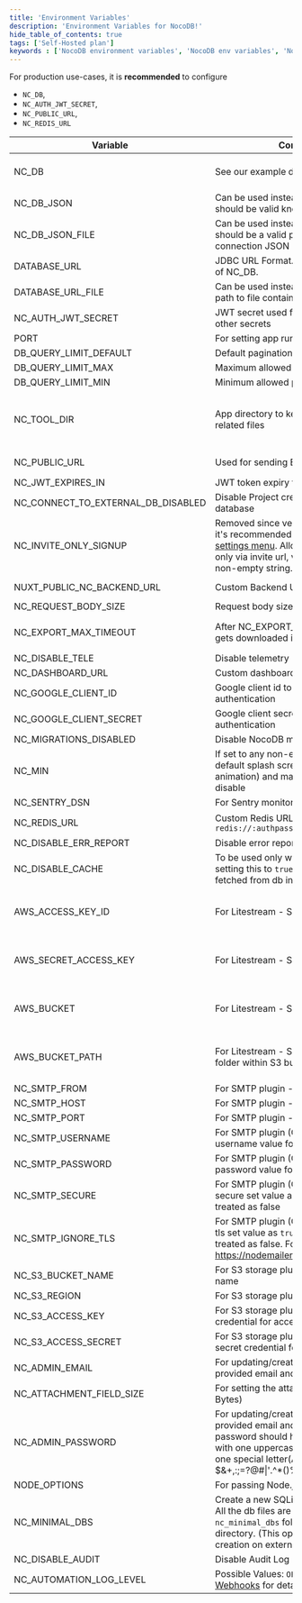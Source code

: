 ```yaml
---
title: 'Environment Variables'
description: 'Environment Variables for NocoDB!'
hide_table_of_contents: true
tags: ['Self-Hosted plan']
keywords : ['NocoDB environment variables', 'NocoDB env variables', 'NocoDB envs', 'NocoDB env']
---
```


For production use-cases, it is **recommended** to configure 
- `NC_DB`, 
- `NC_AUTH_JWT_SECRET`, 
- `NC_PUBLIC_URL`, 
- `NC_REDIS_URL`

| Variable                           | Comments                                                                                                                                                                                                                                    | If absent                                                                                      |
|------------------------------------|---------------------------------------------------------------------------------------------------------------------------------------------------------------------------------------------------------------------------------------------|------------------------------------------------------------------------------------------------|
| NC_DB                              | See our example database URLs [here](https://github.com/nocodb/nocodb#docker).                                                                                                                                                              | A local SQLite will be created in root folder if `NC_DB` is not provided                       |
| NC_DB_JSON                         | Can be used instead of `NC_DB` and value should be valid knex connection JSON                                                                                                                                                               |                                                                                                |
| NC_DB_JSON_FILE                    | Can be used instead of `NC_DB` and value should be a valid path to knex connection JSON                                                                                                                                                     |                                                                                                |
| DATABASE_URL                       | JDBC URL Format. Can be used instead of NC_DB.                                                                                                                                                                                              |                                                                                                |
| DATABASE_URL_FILE                  | Can be used instead of DATABASE_URL: path to file containing JDBC URL Format.                                                                                                                                                               |                                                                                                |
| NC_AUTH_JWT_SECRET                 | JWT secret used for auth and storing other secrets                                                                                                                                                                                          | A random secret will be generated                                                              |
| PORT                               | For setting app running port                                                                                                                                                                                                                | `8080`                                                                                         |
| DB_QUERY_LIMIT_DEFAULT             | Default pagination limit                                                                                                                                                                                                                    | 25                                                                                             |
| DB_QUERY_LIMIT_MAX                 | Maximum allowed pagination limit                                                                                                                                                                                                            | 1000                                                                                           |
| DB_QUERY_LIMIT_MIN                 | Minimum allowed pagination limit                                                                                                                                                                                                            | 1                                                                                              |
| NC_TOOL_DIR                        | App directory to keep metadata and app related files                                                                                                                                                                                        | Defaults to current working directory. In docker maps to `/usr/app/data/` for mounting volume. |
| NC_PUBLIC_URL                      | Used for sending Email invitations                                                                                                                                                                                                          | Best guess from http request params                                                            |
| NC_JWT_EXPIRES_IN                  | JWT token expiry time                                                                                                                                                                                                                       | `10h`                                                                                          |
| NC_CONNECT_TO_EXTERNAL_DB_DISABLED | Disable Project creation with external database                                                                                                                                                                                             |                                                                                                |
| NC_INVITE_ONLY_SIGNUP              | Removed since version 0.99.0 and now it's recommended to use [super admin settings menu](/account-settings/oss-specific-details#enable--disable-signup).   Allow users to signup only via invite url, value should be any non-empty string. |                                                                                                |
| NUXT_PUBLIC_NC_BACKEND_URL         | Custom Backend URL                                                                                                                                                                                                                          | ``http://localhost:8080`` will be used                                                         |
| NC_REQUEST_BODY_SIZE               | Request body size [limit](https://expressjs.com/en/resources/middleware/body-parser.html#limit)                                                                                                                                             | `1048576`                                                                                      |
| NC_EXPORT_MAX_TIMEOUT              | After NC_EXPORT_MAX_TIMEOUT csv gets downloaded in batches                                                                                                                                                                                  | Default value 5000(in millisecond) will be used                                                |
| NC_DISABLE_TELE                    | Disable telemetry                                                                                                                                                                                                                           |                                                                                                |
| NC_DASHBOARD_URL                   | Custom dashboard url path                                                                                                                                                                                                                   | `/dashboard`                                                                                   |
| NC_GOOGLE_CLIENT_ID                | Google client id to enable google authentication                                                                                                                                                                                            |                                                                                                |
| NC_GOOGLE_CLIENT_SECRET            | Google client secret to enable google authentication                                                                                                                                                                                        |                                                                                                |
| NC_MIGRATIONS_DISABLED             | Disable NocoDB migration                                                                                                                                                                                                                    |                                                                                                |
| NC_MIN                             | If set to any non-empty string the default splash screen(initial welcome animation) and matrix screensaver will disable                                                                                                                     |                                                                                                |
| NC_SENTRY_DSN                      | For Sentry monitoring                                                                                                                                                                                                                       |                                                                                                |
| NC_REDIS_URL                       | Custom Redis URL. Example: `redis://:authpassword@127.0.0.1:6380/4`                                                                                                                                                                         | Meta data will be stored in memory                                                             |
| NC_DISABLE_ERR_REPORT              | Disable error reporting                                                                                                                                                                                                                     |                                                                                                |
| NC_DISABLE_CACHE                   | To be used only while debugging. On setting this to `true` - meta data be fetched from db instead of redis/cache.                                                                                                                           | `false`                                                                                        |
| AWS_ACCESS_KEY_ID                  | For Litestream - S3 access key id                                                                                                                                                                                                           | If Litestream is configured and `NC_DB` is not present. SQLite gets backed up to S3            |
| AWS_SECRET_ACCESS_KEY              | For Litestream - S3 secret access key                                                                                                                                                                                                       | If Litestream is configured and `NC_DB` is not present. SQLite gets backed up to S3            |
| AWS_BUCKET                         | For Litestream - S3 bucket                                                                                                                                                                                                                  | If Litestream is configured and `NC_DB` is not present. SQLite gets backed up to S3            |
| AWS_BUCKET_PATH                    | For Litestream - S3 bucket path (like folder within S3 bucket)                                                                                                                                                                              | If Litestream is configured and `NC_DB` is not present. SQLite gets backed up to S3            |
| NC_SMTP_FROM                       | For SMTP plugin - Email sender address                                                                                                                                                                                                      |                                                                                                |
| NC_SMTP_HOST                       | For SMTP plugin - SMTP host value                                                                                                                                                                                                           |                                                                                                |
| NC_SMTP_PORT                       | For SMTP plugin - SMTP port value                                                                                                                                                                                                           |                                                                                                |
| NC_SMTP_USERNAME                   | For SMTP plugin (Optional) - SMTP username value for authentication                                                                                                                                                                         |                                                                                                |
| NC_SMTP_PASSWORD                   | For SMTP plugin (Optional) - SMTP password value for authentication                                                                                                                                                                         |                                                                                                |
| NC_SMTP_SECURE                     | For SMTP plugin (Optional) - To enable secure set value as `true` any other value treated as false                                                                                                                                          |                                                                                                |
| NC_SMTP_IGNORE_TLS                 | For SMTP plugin (Optional) - To ignore tls set value as `true` any other value treated as false. For more info visit https://nodemailer.com/smtp/                                                                                           |                                                                                                |
| NC_S3_BUCKET_NAME                  | For S3 storage plugin - AWS S3 bucket name                                                                                                                                                                                                  |                                                                                                |
| NC_S3_REGION                       | For S3 storage plugin - AWS S3 region                                                                                                                                                                                                       |                                                                                                |
| NC_S3_ACCESS_KEY                   | For S3 storage plugin - AWS access key credential for accessing resource                                                                                                                                                                    |                                                                                                |
| NC_S3_ACCESS_SECRET                | For S3 storage plugin - AWS access secret credential for accessing resource                                                                                                                                                                 |                                                                                                |
| NC_ADMIN_EMAIL                     | For updating/creating super admin with provided email and password                                                                                                                                                                          |                                                                                                |
| NC_ATTACHMENT_FIELD_SIZE           | For setting the attachment field size(in Bytes)                                                                                                                                                                                             | Defaults to 20MB                                                                               |
| NC_ADMIN_PASSWORD                  | For updating/creating super admin with provided email and password. Your password should have at least 8 letters with one uppercase, one number and one special letter(Allowed special chars $&+,:;=?@#\|'.^*()%!_-" )                      |                                                                                                |
| NODE_OPTIONS                       | For passing Node.js [options](https://nodejs.org/api/cli.html#node_optionsoptions) to instance                                                                                                                                              |                                                                                                |
| NC_MINIMAL_DBS                     | Create a new SQLite file for each project. All the db files are stored in `nc_minimal_dbs` folder in current working directory. (This option restricts project creation on external sources)                                                |                                                                                                |
| NC_DISABLE_AUDIT                   | Disable Audit Log                                                                                                                                                                                                                           | `false`                                                                                        |
| NC_AUTOMATION_LOG_LEVEL            | Possible Values: `OFF`, `ERROR`, `ALL`. See [Webhooks](/automation/webhook/create-webhook#call-log) for details.                                                                                                                            | `OFF`                                                                                          |
